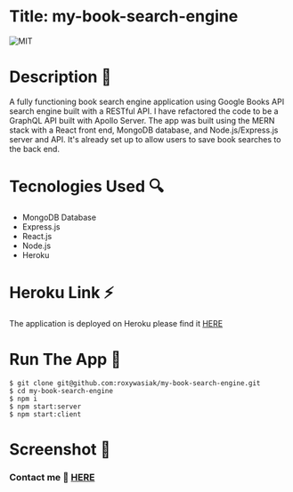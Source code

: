 # Title: my-book-search-engine

![MIT](https://img.shields.io/badge/GNU-License-green)

# Description 📕

A fully functioning book search engine application using Google Books API search engine built with a RESTful API.
I have refactored the code to be a GraphQL API built with Apollo Server. The app was built using the MERN stack with a React front end, MongoDB database, and Node.js/Express.js server and API. It's already set up to allow users to save book searches to the back end.

# Tecnologies Used 🔍

- MongoDB Database
- Express.js
- React.js
- Node.js
- Heroku

# Heroku Link ⚡️

The application is deployed on Heroku please find it [HERE](https://agile-lake-27689.herokuapp.com/)

# Run The App 🚀

```
$ git clone git@github.com:roxywasiak/my-book-search-engine.git
$ cd my-book-search-engine
$ npm i
$ npm start:server
$ npm start:client
```

# Screenshot 📸

### Contact me 👋 [HERE](ruksclone@hotmail.com)

